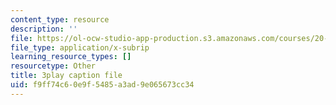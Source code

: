 ```yaml
---
content_type: resource
description: ''
file: https://ol-ocw-studio-app-production.s3.amazonaws.com/courses/20-219-becoming-the-next-bill-nye-writing-and-hosting-the-educational-show-january-iap-2015/f9ff74c60e9f5485a3ad9e065673cc34_5eF2qCWtifM.vtt
file_type: application/x-subrip
learning_resource_types: []
resourcetype: Other
title: 3play caption file
uid: f9ff74c6-0e9f-5485-a3ad-9e065673cc34
---
```

